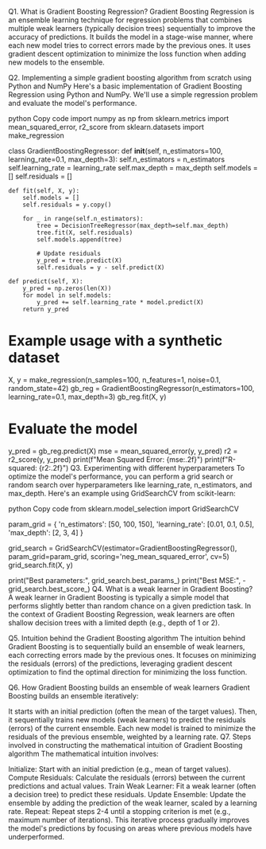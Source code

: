 Q1. What is Gradient Boosting Regression?
Gradient Boosting Regression is an ensemble learning technique for regression problems that combines multiple weak learners (typically decision trees) sequentially to improve the accuracy of predictions. It builds the model in a stage-wise manner, where each new model tries to correct errors made by the previous ones. It uses gradient descent optimization to minimize the loss function when adding new models to the ensemble.

Q2. Implementing a simple gradient boosting algorithm from scratch using Python and NumPy
Here's a basic implementation of Gradient Boosting Regression using Python and NumPy. We'll use a simple regression problem and evaluate the model's performance.

python
Copy code
import numpy as np
from sklearn.metrics import mean_squared_error, r2_score
from sklearn.datasets import make_regression

class GradientBoostingRegressor:
    def __init__(self, n_estimators=100, learning_rate=0.1, max_depth=3):
        self.n_estimators = n_estimators
        self.learning_rate = learning_rate
        self.max_depth = max_depth
        self.models = []
        self.residuals = []

    def fit(self, X, y):
        self.models = []
        self.residuals = y.copy()

        for _ in range(self.n_estimators):
            tree = DecisionTreeRegressor(max_depth=self.max_depth)
            tree.fit(X, self.residuals)
            self.models.append(tree)

            # Update residuals
            y_pred = tree.predict(X)
            self.residuals = y - self.predict(X)

    def predict(self, X):
        y_pred = np.zeros(len(X))
        for model in self.models:
            y_pred += self.learning_rate * model.predict(X)
        return y_pred

# Example usage with a synthetic dataset
X, y = make_regression(n_samples=100, n_features=1, noise=0.1, random_state=42)
gb_reg = GradientBoostingRegressor(n_estimators=100, learning_rate=0.1, max_depth=3)
gb_reg.fit(X, y)

# Evaluate the model
y_pred = gb_reg.predict(X)
mse = mean_squared_error(y, y_pred)
r2 = r2_score(y, y_pred)
print(f"Mean Squared Error: {mse:.2f}")
print(f"R-squared: {r2:.2f}")
Q3. Experimenting with different hyperparameters
To optimize the model's performance, you can perform a grid search or random search over hyperparameters like learning_rate, n_estimators, and max_depth. Here's an example using GridSearchCV from scikit-learn:

python
Copy code
from sklearn.model_selection import GridSearchCV

param_grid = {
    'n_estimators': [50, 100, 150],
    'learning_rate': [0.01, 0.1, 0.5],
    'max_depth': [2, 3, 4]
}

grid_search = GridSearchCV(estimator=GradientBoostingRegressor(),
                           param_grid=param_grid,
                           scoring='neg_mean_squared_error',
                           cv=5)
grid_search.fit(X, y)

print("Best parameters:", grid_search.best_params_)
print("Best MSE:", -grid_search.best_score_)
Q4. What is a weak learner in Gradient Boosting?
A weak learner in Gradient Boosting is typically a simple model that performs slightly better than random chance on a given prediction task. In the context of Gradient Boosting Regression, weak learners are often shallow decision trees with a limited depth (e.g., depth of 1 or 2).

Q5. Intuition behind the Gradient Boosting algorithm
The intuition behind Gradient Boosting is to sequentially build an ensemble of weak learners, each correcting errors made by the previous ones. It focuses on minimizing the residuals (errors) of the predictions, leveraging gradient descent optimization to find the optimal direction for minimizing the loss function.

Q6. How Gradient Boosting builds an ensemble of weak learners
Gradient Boosting builds an ensemble iteratively:

It starts with an initial prediction (often the mean of the target values).
Then, it sequentially trains new models (weak learners) to predict the residuals (errors) of the current ensemble.
Each new model is trained to minimize the residuals of the previous ensemble, weighted by a learning rate.
Q7. Steps involved in constructing the mathematical intuition of Gradient Boosting algorithm
The mathematical intuition involves:

Initialize: Start with an initial prediction (e.g., mean of target values).
Compute Residuals: Calculate the residuals (errors) between the current predictions and actual values.
Train Weak Learner: Fit a weak learner (often a decision tree) to predict these residuals.
Update Ensemble: Update the ensemble by adding the prediction of the weak learner, scaled by a learning rate.
Repeat: Repeat steps 2-4 until a stopping criterion is met (e.g., maximum number of iterations).
This iterative process gradually improves the model's predictions by focusing on areas where previous models have underperformed.

